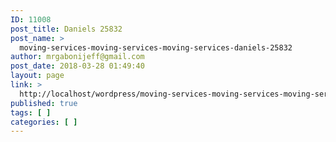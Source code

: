 ```yaml
---
ID: 11008
post_title: Daniels 25832
post_name: >
  moving-services-moving-services-moving-services-daniels-25832
author: mrgabonijeff@gmail.com
post_date: 2018-03-28 01:49:40
layout: page
link: >
  http://localhost/wordpress/moving-services-moving-services-moving-services-daniels-25832/
published: true
tags: [ ]
categories: [ ]
---
```

